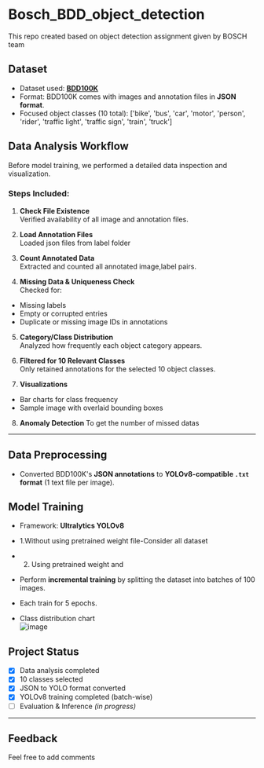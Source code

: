 # Bosch_BDD_object_detection
This repo created based on object detection assignment given by BOSCH team
## Dataset

- Dataset used: **[BDD100K](https://bdd-data.berkeley.edu/)**
- Format: BDD100K comes with images and annotation files in **JSON format**.
- Focused object classes (10 total):
  ['bike', 'bus', 'car', 'motor', 'person', 'rider', 'traffic light', 'traffic sign', 'train', 'truck']
  
## Data Analysis Workflow

Before model training, we performed a detailed data inspection and visualization.

### Steps Included:

1. **Check File Existence**  
 Verified availability of all image and annotation files.

2. **Load Annotation Files**  
 Loaded json files from label folder

3. **Count Annotated Data**  
 Extracted and counted all annotated image,label pairs.

4. **Missing Data & Uniqueness Check**  
 Checked for:
 - Missing labels
 - Empty or corrupted entries
 - Duplicate or missing image IDs in annotations

5. **Category/Class Distribution**  
 Analyzed how frequently each object category appears.

6. **Filtered for 10 Relevant Classes**  
 Only retained annotations for the selected 10 object classes.

7. **Visualizations**
 - Bar charts for class frequency
 - Sample image with overlaid bounding boxes

8. **Anomaly Detection**
   To get the number of missed datas
---

## Data Preprocessing

- Converted BDD100K's **JSON annotations** to **YOLOv8-compatible `.txt` format** (1 text file per image).

## Model Training

- Framework: **Ultralytics YOLOv8**
- 1.Without using pretrained weight file-Consider all dataset
- 2. Using pretrained weight and
- Perform **incremental training** by splitting the dataset into batches of 100 images.
- Each train for 5 epochs.

- Class distribution chart  
  ![image](https://github.com/user-attachments/assets/0be45578-e835-45b0-87a8-f78b1571fc78)


## Project Status

- [x] Data analysis completed  
- [x] 10 classes selected  
- [x] JSON to YOLO format converted  
- [x] YOLOv8 training completed (batch-wise)  
- [ ] Evaluation & Inference *(in progress)*
---

## Feedback
Feel free to add comments
